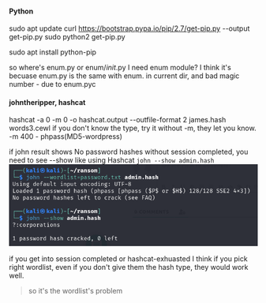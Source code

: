#### Python 
sudo apt update
curl https://bootstrap.pypa.io/pip/2.7/get-pip.py --output get-pip.py
sudo python2 get-pip.py


sudo apt install python-pip


so where's enum.py or enum/_init_.py
I need enum module? 
I think it's becuase enum.py is the same with enum.
in current dir,  and bad magic number - due to enum.pyc



#### johntheripper, hashcat

hashcat -a 0 -m 0 -o hashcat.output --outfile-format 2 james.hash words3.cewl
    if you don't know the type, try it without -m, they let you know. 
    -m 400 - phpass(MD5-wordpress)    

if john result shows No password hashes without session completed, you need to see --show like using Hashcat
`john --show admin.hash `
![alt text](image.png)

if you get into session completed or hashcat-exhuasted
I think if you pick right wordlist, even if you don't give them the hash type, they would work well.
> so it's the wordlist's problem
